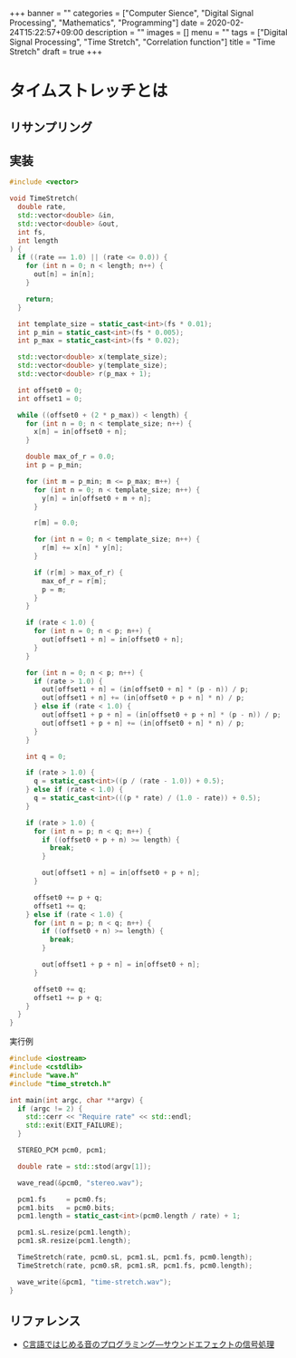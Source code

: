 +++
banner = ""
categories = ["Computer Sience", "Digital Signal Processing", "Mathematics", "Programming"]
date = 2020-02-24T15:22:57+09:00
description = ""
images = []
menu = ""
tags = ["Digital Signal Processing", "Time Stretch", "Correlation function"]
title = "Time Stretch"
draft = true
+++

# タイムストレッチとは

## リサンプリング

## 実装

```c++
#include <vector>

void TimeStretch(
  double rate,
  std::vector<double> &in,
  std::vector<double> &out,
  int fs,
  int length
) {
  if ((rate == 1.0) || (rate <= 0.0)) {
    for (int n = 0; n < length; n++) {
      out[n] = in[n];
    }

    return;
  }

  int template_size = static_cast<int>(fs * 0.01);
  int p_min = static_cast<int>(fs * 0.005);
  int p_max = static_cast<int>(fs * 0.02);

  std::vector<double> x(template_size);
  std::vector<double> y(template_size);
  std::vector<double> r(p_max + 1);

  int offset0 = 0;
  int offset1 = 0;

  while ((offset0 + (2 * p_max)) < length) {
    for (int n = 0; n < template_size; n++) {
      x[n] = in[offset0 + n];
    }

    double max_of_r = 0.0;
    int p = p_min;

    for (int m = p_min; m <= p_max; m++) {
      for (int n = 0; n < template_size; n++) {
        y[n] = in[offset0 + m + n];
      }

      r[m] = 0.0;

      for (int n = 0; n < template_size; n++) {
        r[m] += x[n] * y[n];
      }

      if (r[m] > max_of_r) {
        max_of_r = r[m];
        p = m;
      }
    }

    if (rate < 1.0) {
      for (int n = 0; n < p; n++) {
        out[offset1 + n] = in[offset0 + n];
      }
    }

    for (int n = 0; n < p; n++) {
      if (rate > 1.0) {
        out[offset1 + n] = (in[offset0 + n] * (p - n)) / p;
        out[offset1 + n] += (in[offset0 + p + n] * n) / p;
      } else if (rate < 1.0) {
        out[offset1 + p + n] = (in[offset0 + p + n] * (p - n)) / p;
        out[offset1 + p + n] += (in[offset0 + n] * n) / p;
      }
    }

    int q = 0;

    if (rate > 1.0) {
      q = static_cast<int>((p / (rate - 1.0)) + 0.5);
    } else if (rate < 1.0) {
      q = static_cast<int>(((p * rate) / (1.0 - rate)) + 0.5);
    }

    if (rate > 1.0) {
      for (int n = p; n < q; n++) {
        if ((offset0 + p + n) >= length) {
          break;
        }

        out[offset1 + n] = in[offset0 + p + n];
      }

      offset0 += p + q;
      offset1 += q;
    } else if (rate < 1.0) {
      for (int n = p; n < q; n++) {
        if ((offset0 + n) >= length) {
          break;
        }

        out[offset1 + p + n] = in[offset0 + n];
      }

      offset0 += q;
      offset1 += p + q;
    }
  }
}
```

実行例

```c++
#include <iostream>
#include <cstdlib>
#include "wave.h"
#include "time_stretch.h"

int main(int argc, char **argv) {
  if (argc != 2) {
    std::cerr << "Require rate" << std::endl;
    std::exit(EXIT_FAILURE);
  }

  STEREO_PCM pcm0, pcm1;

  double rate = std::stod(argv[1]);

  wave_read(&pcm0, "stereo.wav");

  pcm1.fs     = pcm0.fs;
  pcm1.bits   = pcm0.bits;
  pcm1.length = static_cast<int>(pcm0.length / rate) + 1;

  pcm1.sL.resize(pcm1.length);
  pcm1.sR.resize(pcm1.length);

  TimeStretch(rate, pcm0.sL, pcm1.sL, pcm1.fs, pcm0.length);
  TimeStretch(rate, pcm0.sR, pcm1.sR, pcm1.fs, pcm0.length);

  wave_write(&pcm1, "time-stretch.wav");
}
```

## リファレンス

- [C言語ではじめる音のプログラミング―サウンドエフェクトの信号処理](https://www.amazon.co.jp/C%E8%A8%80%E8%AA%9E%E3%81%A7%E3%81%AF%E3%81%98%E3%82%81%E3%82%8B%E9%9F%B3%E3%81%AE%E3%83%97%E3%83%AD%E3%82%B0%E3%83%A9%E3%83%9F%E3%83%B3%E3%82%B0%E2%80%95%E3%82%B5%E3%82%A6%E3%83%B3%E3%83%89%E3%82%A8%E3%83%95%E3%82%A7%E3%82%AF%E3%83%88%E3%81%AE%E4%BF%A1%E5%8F%B7%E5%87%A6%E7%90%86-%E9%9D%92%E6%9C%A8-%E7%9B%B4%E5%8F%B2/dp/4274206505)
